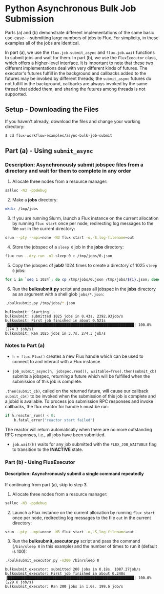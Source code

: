 # Python Asynchronous Bulk Job Submission

Parts (a) and (b) demonstrate different implementations of the same basic use-case---submitting large numbers of jobs to Flux. For simplicity, in these examples all of the jobs are identical.

In part (a), we use the `flux.job.submit_async` and `flux.job.wait` functions to submit jobs and wait for them.
In part (b), we use the `FluxExecutor` class, which offers a higher-level interface. It is important to note that
these two different implementations deal with very different kinds of futures.
The executor's futures fulfill in the background and callbacks added to the futures may
be invoked by different threads; the `submit_async` futures do not fulfill in the background, callbacks are always
invoked by the same thread that added them, and sharing the futures among threads is not supported.

## Setup - Downloading the Files

If you haven't already, download the files and change your working directory:

```bash
$ cd flux-workflow-examples/async-bulk-job-submit
```

## Part (a) - Using `submit_async`

### Description: Asynchronously submit jobspec files from a directory and wait for them to complete in any order

1. Allocate three nodes from a resource manager:

```bash
salloc -N3 -ppdebug
```

2. Make a **jobs** directory:

```bash
mkdir /tmp/jobs
```

3. If you are running Slurm, launch a Flux instance on the current allocation by running `flux start` once per node, redirecting log messages to the file `out` in the current directory:

```bash
srun --pty --mpi=none -N3 flux start -o,-S,log-filename=out
```

4. Store the jobspec of a `sleep 0` job in the **jobs** directory:

```bash
flux run --dry-run -n1 sleep 0 > /tmp/jobs/0.json
```

5. Copy the jobspec of **job0** 1024 times to create a directory of 1025 `sleep 0` jobs:

```bash
for i in `seq 1 1024`; do cp /tmp/jobs/0.json /tmp/jobs/${i}.json; done
```

6. Run the **bulksubmit.py** script and pass all jobspec in the **jobs** directory as an argument with a shell glob `jobs/*.json`:

```bash
./bulksubmit.py /tmp/jobs/*.json
```
```console
bulksubmit: Starting...
bulksubmit: submitted 1025 jobs in 0.43s. 2392.93job/s
bulksubmit: First job finished in about 0.521s
|██████████████████████████████████████████████████████████| 100.0% (274.3 job/s)
bulksubmit: Ran 1025 jobs in 3.7s. 274.3 job/s
```

### Notes to Part (a)

- `h = flux.Flux()` creates a new Flux handle which can be used to connect to and interact with a Flux instance.

- `job_submit_async(h, jobspec.read(), waitable=True).then(submit_cb)` submits a jobspec, returning a future which will be fulfilled when the submission of this job is complete.

`.then(submit_cb)`, called on the returned future, will cause our callback `submit_cb()` to be invoked when the submission of this job is complete and a jobid is available. To process job submission RPC responses and invoke callbacks, the flux reactor for handle `h` must be run:

```python
if h.reactor_run() < 0:
    h.fatal_error("reactor start failed")
```

The reactor will return automatically when there are no more outstanding RPC responses, i.e., all jobs have been submitted.

- `job.wait(h)` waits for any job submitted with the `FLUX_JOB_WAITABLE` flag to transition to the **INACTIVE** state.


### Part (b) - Using FluxExecutor

#### Description: Asynchronously submit a single command repeatedly

If continuing from part (a), skip to step 3.

1. Allocate three nodes from a resource manager:

```bash
salloc -N3 -ppdebug
```

2. Launch a Flux instance on the current allocation by running `flux start` once per node, redirecting log messages to the file `out` in the current directory:

```bash
srun --pty --mpi=none -N3 flux start -o,-S,log-filename=out
```

3. Run the **bulksubmit_executor.py** script and pass the command (`/bin/sleep 0` in this example) and the number of times to run it (default is 100):

```bash
./bulksubmit_executor.py -n200 /bin/sleep 0
```
```console
bulksubmit_executor: submitted 200 jobs in 0.18s. 1087.27job/s
bulksubmit_executor: First job finished in about 0.248s
|██████████████████████████████████████████████████████████| 100.0% (229.8 job/s)
bulksubmit_executor: Ran 200 jobs in 1.0s. 199.6 job/s
```
